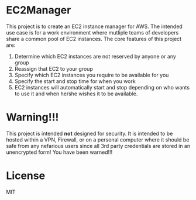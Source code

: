# EC2Manager

This project is to create an EC2 instance manager for AWS. The intended use case is for a work environment where mutliple teams of developers share a common pool of EC2 instances. The core features of this project are:

1. Determine which EC2 instances are not reserved by anyone or any group
2. Reassign that EC2 to your group
3. Specify which EC2 instances you require to be available for you
4. Specify the start and stop time for when you work
5. EC2 instances will automatically start and stop depending on who wants to use it and when he/she wishes it to be available.

# Warning!!!

This project is intended **not** designed for security. It is intended to be hosted within a VPN, Firewall, or on a personal computer where it should be safe from any nefarious users since all 3rd party credentials are stored in an unencrypted form! You have been warned!!!

# License

MIT
